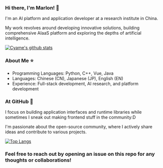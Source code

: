 
### Hi there, I'm Marlon! 👋
I'm an AI platform and application developer at a research institute in China. 

My work revolves around developing innovative solutions, building comprehensive AIaaS platform and exploring the depths of artificial intelligence.

[![Cyame's github stats](https://github-readme-stats.vercel.app/api?username=Cyame&show_icons=true&counting_private=true&theme=buefy&include_all_commits=true)](https://cyame.github.io/)

### About Me ⭐
- Programming Languages: Python, C++, Vue, Java
- Languages: Chinese (CN), Japanese (JP), English (EN)
- Experience: Full-stack development, AI research, and platform development

### At GitHub 🤩
I focus on building application interfaces and runtime libraries while sometimes I sneak out making frontend stuff in the community:D

I'm passionate about the open-source community, where I actively share ideas and contribute to various projects. 

[![Top Langs](https://github-readme-stats.vercel.app/api/top-langs/?username=Cyame)](https://github.com/anuraghazra/github-readme-stats)

### Feel free to reach out by opening an issue on this repo for any thoughts or collaborations!
